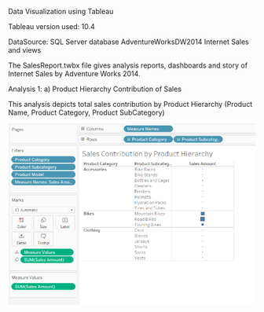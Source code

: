 
Data Visualization using Tableau


Tableau version used: 10.4

DataSource: SQL Server database AdventureWorksDW2014 Internet Sales and views

The SalesReport.twbx file gives analysis reports, dashboards and story of Internet Sales by Adventure Works 2014.

Analysis 1: a)	Product Hierarchy Contribution of Sales

This analysis depicts total sales contribution by Product Hierarchy (Product Name, Product Category, Product SubCategory)

![](images/ProductSales.png?raw=true)

